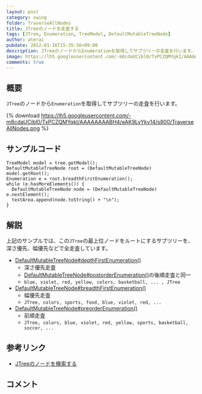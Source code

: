 ```yaml
---
layout: post
category: swing
folder: TraverseAllNodes
title: JTreeのノードを走査する
tags: [JTree, Enumeration, TreeModel, DefaultMutableTreeNode]
author: aterai
pubdate: 2012-01-16T15:35:56+09:00
description: JTreeのノードからEnumerationを取得してサブツリーの走査を行います。
image: https://lh5.googleusercontent.com/-m8cdaUCibl0/TxPCZQMYqkI/AAAAAAAABH4/eAK9LyYkv14/s800/TraverseAllNodes.png
comments: true
---
```

## 概要
`JTree`のノードから`Enumeration`を取得してサブツリーの走査を行います。

{% download https://lh5.googleusercontent.com/-m8cdaUCibl0/TxPCZQMYqkI/AAAAAAAABH4/eAK9LyYkv14/s800/TraverseAllNodes.png %}

## サンプルコード
<pre class="prettyprint"><code>TreeModel model = tree.getModel();
DefaultMutableTreeNode root = (DefaultMutableTreeNode) model.getRoot();
Enumeration e = root.breadthFirstEnumeration();
while (e.hasMoreElements()) {
  DefaultMutableTreeNode node = (DefaultMutableTreeNode) e.nextElement();
  textArea.append(node.toString() + "\n");
}
</code></pre>

## 解説
上記のサンプルでは、この`JTree`の最上位ノードをルートにするサブツリーを、深さ優先、幅優先などで全走査しています。

- [DefaultMutableTreeNode#depthFirstEnumeration()](https://docs.oracle.com/javase/jp/8/docs/api/javax/swing/tree/DefaultMutableTreeNode.html#depthFirstEnumeration--)
    - 深さ優先走査
    - [DefaultMutableTreeNode#postorderEnumeration()](https://docs.oracle.com/javase/jp/8/docs/api/javax/swing/tree/DefaultMutableTreeNode.html#postorderEnumeration--)の後順走査と同一
    - `blue, violet, red, yellow, colors, basketball, ... , JTree`
- [DefaultMutableTreeNode#breadthFirstEnumeration()](https://docs.oracle.com/javase/jp/8/docs/api/javax/swing/tree/DefaultMutableTreeNode.html#breadthFirstEnumeration--)
    - 幅優先走査
    - `JTree, colors, sports, food, blue, violet, red, ...`
- [DefaultMutableTreeNode#preorderEnumeration()](https://docs.oracle.com/javase/jp/8/docs/api/javax/swing/tree/DefaultMutableTreeNode.html#preorderEnumeration--)
    - 前順走査
    - `JTree, colors, blue, violet, red, yellow, sports, basketball, soccer, ...`

<!-- dummy comment line for breaking list -->

## 参考リンク
- [JTreeのノードを検索する](http://ateraimemo.com/Swing/SearchBox.html)

<!-- dummy comment line for breaking list -->

## コメント
